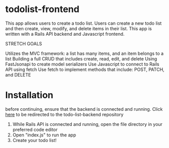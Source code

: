 # todolist-frontend
This app allows users to create a todo list. Users can create a new todo list and then create, view, modify, and delete items in their list. This app is written with a Rails API backend and Javascript frontend.

STRETCH GOALS

Utilizes the MVC framework: a list has many items, and an item belongs to a list
Building a full CRUD that includes create, read, edit, and delete
Using FastJsonapi to create model serializers
Use Javascript to connect to Rails API using fetch
Use fetch to implement methods that include: POST, PATCH, and DELETE

# Installation
before continuing, ensure that the backend is connected and running. Click [here](https://github.com/pjfooeve09/todo-list-backend/blob/main/README.md) to be redirected to the todo-list-backend repository

1. While Rails API is connected and running, open the file directory in your preferred code editor
2. Open "index.js" to run the app
3. Create your todo list!
